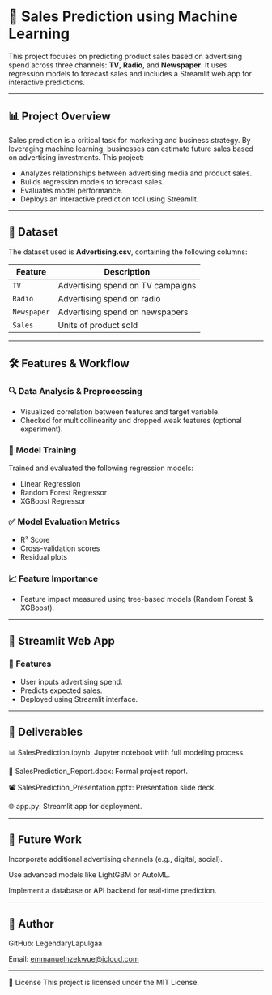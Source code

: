 # 🧠 Sales Prediction using Machine Learning

This project focuses on predicting product sales based on advertising spend across three channels: **TV**, **Radio**, and **Newspaper**. It uses regression models to forecast sales and includes a Streamlit web app for interactive predictions.

---

## 📊 Project Overview

Sales prediction is a critical task for marketing and business strategy. By leveraging machine learning, businesses can estimate future sales based on advertising investments. This project:

- Analyzes relationships between advertising media and product sales.
- Builds regression models to forecast sales.
- Evaluates model performance.
- Deploys an interactive prediction tool using Streamlit.

---

## 🧱 Dataset

The dataset used is **Advertising.csv**, containing the following columns:

| Feature     | Description                         |
|-------------|-------------------------------------|
| `TV`        | Advertising spend on TV campaigns   |
| `Radio`     | Advertising spend on radio          |
| `Newspaper` | Advertising spend on newspapers     |
| `Sales`     | Units of product sold               |

---

## 🛠️ Features & Workflow

### 🔍 Data Analysis & Preprocessing
- Visualized correlation between features and target variable.
- Checked for multicollinearity and dropped weak features (optional experiment).

### 🧪 Model Training
Trained and evaluated the following regression models:
- Linear Regression
- Random Forest Regressor
- XGBoost Regressor

### ✅ Model Evaluation Metrics
- R² Score
- Cross-validation scores
- Residual plots

### 📈 Feature Importance
- Feature impact measured using tree-based models (Random Forest & XGBoost).

---

## 🚀 Streamlit Web App

### 🎯 Features
- User inputs advertising spend.
- Predicts expected sales.
- Deployed using Streamlit interface.

---

## 📄 Deliverables

📊 SalesPrediction.ipynb: Jupyter notebook with full modeling process.

📝 SalesPrediction_Report.docx: Formal project report.

📽 SalesPrediction_Presentation.pptx: Presentation slide deck.

🌐 app.py: Streamlit app for deployment.

---

## 🔮 Future Work

Incorporate additional advertising channels (e.g., digital, social).

Use advanced models like LightGBM or AutoML.

Implement a database or API backend for real-time prediction.

---

## 👤 Author
GitHub: LegendaryLapulgaa

Email: emmanuelnzekwue@icloud.com

---

📜 License
This project is licensed under the MIT License.

